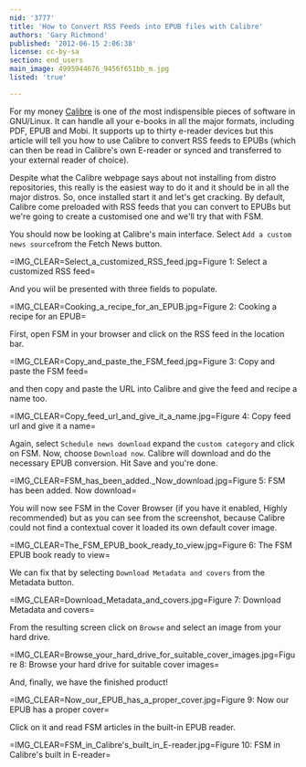 ```yaml
---
nid: '3777'
title: 'How to Convert RSS Feeds into EPUB files with Calibre'
authors: 'Gary Richmond'
published: '2012-06-15 2:06:38'
license: cc-by-sa
section: end_users
main_image: 4995944676_9456f651bb_m.jpg
listed: 'true'

---
```

For my money [Calibre](http://calibre-ebook.com/) is one of _the_ most indispensible pieces of software in GNU/Linux. It can handle all your e-books in all the major formats, including PDF, EPUB and Mobi. It supports up to thirty e-reader devices but this article will tell you how to use Calibre to convert RSS feeds to EPUBs (which can then be read in Calibre's own E-reader or synced and transferred to your external reader of choice).

<!--break-->

Despite what the Calibre webpage says about not installing from distro repositories, this really is the easiest way to do it and it should be in all the major distros. So, once installed start it and let's get cracking. By default, Calibre come preloaded with RSS feeds that you can convert to EPUBs but we're going to create a customised one and we'll try that with FSM.

You should now be looking at Calibre's main interface. Select `Add a custom news source`from the Fetch News button.

=IMG_CLEAR=Select_a_customized_RSS_feed.jpg=Figure 1: Select a customized RSS feed=


And you wiil be presented with three fields to populate.


=IMG_CLEAR=Cooking_a_recipe_for_an_EPUB.jpg=Figure 2: Cooking a recipe for an EPUB=


First, open FSM in your browser and click on the RSS feed in the location bar.

=IMG_CLEAR=Copy_and_paste_the_FSM_feed.jpg=Figure 3: Copy and paste the FSM feed=


and then copy and paste the URL into Calibre and give the feed and recipe a name too.


=IMG_CLEAR=Copy_feed_url_and_give_it_a_name.jpg=Figure 4: Copy feed url and give it a name=


Again, select `Schedule news download` expand the `custom category` and click on FSM. Now, choose `Download now`. Calibre will download and do the necessary EPUB conversion. Hit Save and you're done. 


=IMG_CLEAR=FSM_has_been_added._Now_download.jpg=Figure 5: FSM has been added. Now download=

You will now see FSM in the Cover Browser (if you have it enabled, Highly recommended) but as you can see from the screenshot, because Calibre could not find a contextual cover it loaded its own default cover image. 


=IMG_CLEAR=The_FSM_EPUB_book_ready_to_view.jpg=Figure 6: The FSM EPUB book ready to view=


We can fix that by selecting `Download Metadata and covers` from the Metadata button.


=IMG_CLEAR=Download_Metadata_and_covers.jpg=Figure 7: Download Metadata and covers=


From the resulting screen click on `Browse` and select an image from your hard drive.


=IMG_CLEAR=Browse_your_hard_drive_for_suitable_cover_images.jpg=Figure 8: Browse your hard drive for suitable cover images=

And, finally, we have the finished product!


=IMG_CLEAR=Now_our_EPUB_has_a_proper_cover.jpg=Figure 9: Now our EPUB has a proper cover=


Click on it and read FSM articles in the built-in EPUB reader.


=IMG_CLEAR=FSM_in_Calibre's_built_in_E-reader.jpg=Figure 10: FSM in Calibre's built in E-reader=



